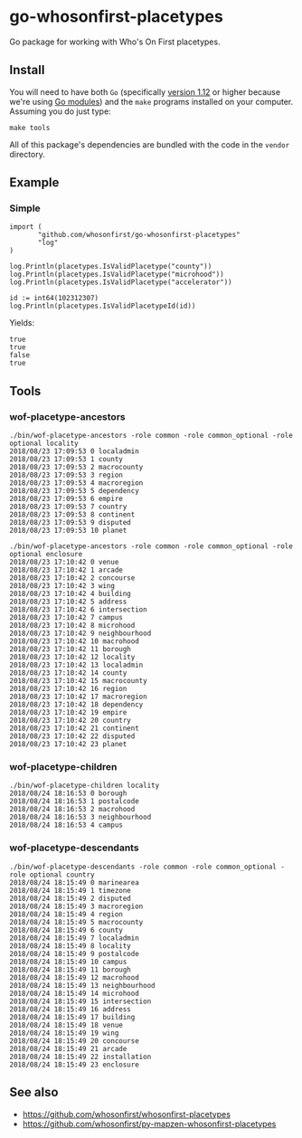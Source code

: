 # go-whosonfirst-placetypes

Go package for working with Who's On First placetypes.

## Install

You will need to have both `Go` (specifically [version 1.12](https://golang.org/dl/) or higher because we're using [Go modules](https://github.com/golang/go/wiki/Modules)) and the `make` programs installed on your computer. Assuming you do just type:

```
make tools
```

All of this package's dependencies are bundled with the code in the `vendor` directory.

## Example

### Simple

```
import (
       "github.com/whosonfirst/go-whosonfirst-placetypes"
       "log"
)

log.Println(placetypes.IsValidPlacetype("county"))
log.Println(placetypes.IsValidPlacetype("microhood"))
log.Println(placetypes.IsValidPlacetype("accelerator"))

id := int64(102312307)
log.Println(placetypes.IsValidPlacetypeId(id))          
```

Yields:

```
true
true
false
true
```

## Tools

### wof-placetype-ancestors

```
./bin/wof-placetype-ancestors -role common -role common_optional -role optional locality
2018/08/23 17:09:53 0 localadmin
2018/08/23 17:09:53 1 county
2018/08/23 17:09:53 2 macrocounty
2018/08/23 17:09:53 3 region
2018/08/23 17:09:53 4 macroregion
2018/08/23 17:09:53 5 dependency
2018/08/23 17:09:53 6 empire
2018/08/23 17:09:53 7 country
2018/08/23 17:09:53 8 continent
2018/08/23 17:09:53 9 disputed
2018/08/23 17:09:53 10 planet

./bin/wof-placetype-ancestors -role common -role common_optional -role optional enclosure
2018/08/23 17:10:42 0 venue
2018/08/23 17:10:42 1 arcade
2018/08/23 17:10:42 2 concourse
2018/08/23 17:10:42 3 wing
2018/08/23 17:10:42 4 building
2018/08/23 17:10:42 5 address
2018/08/23 17:10:42 6 intersection
2018/08/23 17:10:42 7 campus
2018/08/23 17:10:42 8 microhood
2018/08/23 17:10:42 9 neighbourhood
2018/08/23 17:10:42 10 macrohood
2018/08/23 17:10:42 11 borough
2018/08/23 17:10:42 12 locality
2018/08/23 17:10:42 13 localadmin
2018/08/23 17:10:42 14 county
2018/08/23 17:10:42 15 macrocounty
2018/08/23 17:10:42 16 region
2018/08/23 17:10:42 17 macroregion
2018/08/23 17:10:42 18 dependency
2018/08/23 17:10:42 19 empire
2018/08/23 17:10:42 20 country
2018/08/23 17:10:42 21 continent
2018/08/23 17:10:42 22 disputed
2018/08/23 17:10:42 23 planet
```

### wof-placetype-children

```
./bin/wof-placetype-children locality
2018/08/24 18:16:53 0 borough
2018/08/24 18:16:53 1 postalcode
2018/08/24 18:16:53 2 macrohood
2018/08/24 18:16:53 3 neighbourhood
2018/08/24 18:16:53 4 campus
```

### wof-placetype-descendants

```
./bin/wof-placetype-descendants -role common -role common_optional -role optional country
2018/08/24 18:15:49 0 marinearea
2018/08/24 18:15:49 1 timezone
2018/08/24 18:15:49 2 disputed
2018/08/24 18:15:49 3 macroregion
2018/08/24 18:15:49 4 region
2018/08/24 18:15:49 5 macrocounty
2018/08/24 18:15:49 6 county
2018/08/24 18:15:49 7 localadmin
2018/08/24 18:15:49 8 locality
2018/08/24 18:15:49 9 postalcode
2018/08/24 18:15:49 10 campus
2018/08/24 18:15:49 11 borough
2018/08/24 18:15:49 12 macrohood
2018/08/24 18:15:49 13 neighbourhood
2018/08/24 18:15:49 14 microhood
2018/08/24 18:15:49 15 intersection
2018/08/24 18:15:49 16 address
2018/08/24 18:15:49 17 building
2018/08/24 18:15:49 18 venue
2018/08/24 18:15:49 19 wing
2018/08/24 18:15:49 20 concourse
2018/08/24 18:15:49 21 arcade
2018/08/24 18:15:49 22 installation
2018/08/24 18:15:49 23 enclosure
```

## See also

* https://github.com/whosonfirst/whosonfirst-placetypes
* https://github.com/whosonfirst/py-mapzen-whosonfirst-placetypes
